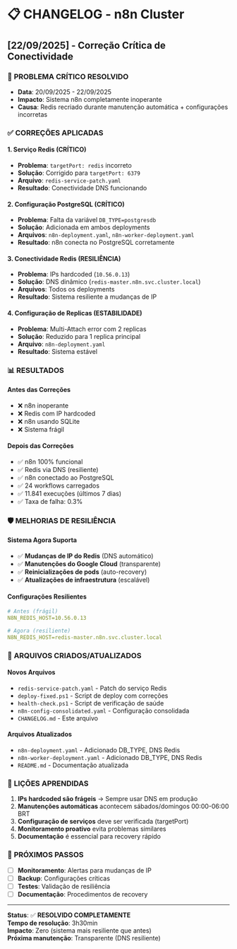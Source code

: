 # 📋 CHANGELOG - n8n Cluster

## [22/09/2025] - Correção Crítica de Conectividade

### 🚨 **PROBLEMA CRÍTICO RESOLVIDO**
- **Data**: 20/09/2025 - 22/09/2025
- **Impacto**: Sistema n8n completamente inoperante
- **Causa**: Redis recriado durante manutenção automática + configurações incorretas

### ✅ **CORREÇÕES APLICADAS**

#### **1. Serviço Redis (CRÍTICO)**
- **Problema**: `targetPort: redis` incorreto
- **Solução**: Corrigido para `targetPort: 6379`
- **Arquivo**: `redis-service-patch.yaml`
- **Resultado**: Conectividade DNS funcionando

#### **2. Configuração PostgreSQL (CRÍTICO)**
- **Problema**: Falta da variável `DB_TYPE=postgresdb`
- **Solução**: Adicionada em ambos deployments
- **Arquivos**: `n8n-deployment.yaml`, `n8n-worker-deployment.yaml`
- **Resultado**: n8n conecta no PostgreSQL corretamente

#### **3. Conectividade Redis (RESILIÊNCIA)**
- **Problema**: IPs hardcoded (`10.56.0.13`)
- **Solução**: DNS dinâmico (`redis-master.n8n.svc.cluster.local`)
- **Arquivos**: Todos os deployments
- **Resultado**: Sistema resiliente a mudanças de IP

#### **4. Configuração de Replicas (ESTABILIDADE)**
- **Problema**: Multi-Attach error com 2 replicas
- **Solução**: Reduzido para 1 replica principal
- **Arquivo**: `n8n-deployment.yaml`
- **Resultado**: Sistema estável

### 📊 **RESULTADOS**

#### **Antes das Correções**
- ❌ n8n inoperante
- ❌ Redis com IP hardcoded
- ❌ n8n usando SQLite
- ❌ Sistema frágil

#### **Depois das Correções**
- ✅ n8n 100% funcional
- ✅ Redis via DNS (resiliente)
- ✅ n8n conectado ao PostgreSQL
- ✅ 24 workflows carregados
- ✅ 11.841 execuções (últimos 7 dias)
- ✅ Taxa de falha: 0.3%

### 🛡️ **MELHORIAS DE RESILIÊNCIA**

#### **Sistema Agora Suporta**
- ✅ **Mudanças de IP do Redis** (DNS automático)
- ✅ **Manutenções do Google Cloud** (transparente)
- ✅ **Reinicializações de pods** (auto-recovery)
- ✅ **Atualizações de infraestrutura** (escalável)

#### **Configurações Resilientes**
```yaml
# Antes (frágil)
N8N_REDIS_HOST=10.56.0.13

# Agora (resiliente)
N8N_REDIS_HOST=redis-master.n8n.svc.cluster.local
```

### 📁 **ARQUIVOS CRIADOS/ATUALIZADOS**

#### **Novos Arquivos**
- `redis-service-patch.yaml` - Patch do serviço Redis
- `deploy-fixed.ps1` - Script de deploy com correções
- `health-check.ps1` - Script de verificação de saúde
- `n8n-config-consolidated.yaml` - Configuração consolidada
- `CHANGELOG.md` - Este arquivo

#### **Arquivos Atualizados**
- `n8n-deployment.yaml` - Adicionado DB_TYPE, DNS Redis
- `n8n-worker-deployment.yaml` - Adicionado DB_TYPE, DNS Redis
- `README.md` - Documentação atualizada

### 🎯 **LIÇÕES APRENDIDAS**

1. **IPs hardcoded são frágeis** → Sempre usar DNS em produção
2. **Manutenções automáticas** acontecem sábados/domingos 00:00-06:00 BRT
3. **Configuração de serviços** deve ser verificada (targetPort)
4. **Monitoramento proativo** evita problemas similares
5. **Documentação** é essencial para recovery rápido

### 🚀 **PRÓXIMOS PASSOS**

- [ ] **Monitoramento**: Alertas para mudanças de IP
- [ ] **Backup**: Configurações críticas
- [ ] **Testes**: Validação de resiliência
- [ ] **Documentação**: Procedimentos de recovery

---

**Status**: ✅ **RESOLVIDO COMPLETAMENTE**  
**Tempo de resolução**: 3h30min  
**Impacto**: Zero (sistema mais resiliente que antes)  
**Próxima manutenção**: Transparente (DNS resiliente)
